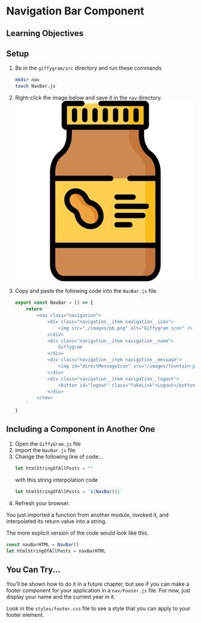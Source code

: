 # Navigation Bar Component


## Learning Objectives


## Setup

1. Be in the `giffygram/src` directory and run these commands
    ```sh
    mkdir nav
    touch NavBar.js
    ```

1. Right-click the image below and save it in the `nav` directory.
    ![](./images/pb.png)
1. Copy and paste the following code into the `NavBar.js` file.
    ```js
    export const NavBar = () => {
        return `
            <nav class="navigation">
                <div class="navigation__item navigation__icon">
                    <img src="./images/pb.png" alt="Giffygram icon" />
                </div>
                <div class="navigation__item navigation__name">
                    Giffygram
                </div>
                <div class="navigation__item navigation__message">
                    <img id="directMessageIcon" src="/images/fountain-pen.svg" alt="Direct message" />
                </div>
                <div class="navigation__item navigation__logout">
                    <button id="logout" class="fakeLink">Logout</button>
                </div>
            </nav>
        `
    }
    ```
## Including a Component in Another One

1. Open the `GiffyGram.js` file
1. Import the `NavBar.js` file
1. Change the following line of code...
    ```js
    let htmlStringOfAllPosts = ""
    ```
    with this string interpolation code
    ```js
    let htmlStringOfAllPosts = `${NavBar()}`
    ```
1. Refresh your browser.

You just imported a function from another module, invoked it, and interpolated its return value into a string.

The more explicit version of the code would look like this.

```js
const navBarHTML = NavBar()
let htmlStringOfAllPosts = navBarHTML
```

## You Can Try...

You'll be shown how to do it in a future chapter, but see if you can make a footer component for your application in a `nav/Footer.js` file. For now, just display your name and the current year in it.

Look in the `styles/footer.css` file to see a style that you can apply to your footer element.

